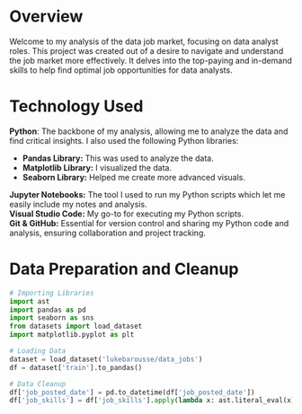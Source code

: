 # Overview

Welcome to my analysis of the data job market, focusing on data analyst roles. This project was created out of a desire to navigate and understand the job market more effectively. It delves into the top-paying and in-demand skills to help find optimal job opportunities for data analysts.

# Technology Used
**Python**: The backbone of my analysis, allowing me to analyze the data and find critical insights. I also used the following Python libraries:
- **Pandas Library:** This was used to analyze the data.
- **Matplotlib Library:** I visualized the data.
- **Seaborn Library:** Helped me create more advanced visuals.

**Jupyter Notebooks:** The tool I used to run my Python scripts which let me easily include my notes and analysis.  
**Visual Studio Code:** My go-to for executing my Python scripts.  
**Git & GitHub:** Essential for version control and sharing my Python code and analysis, ensuring collaboration and project tracking.

# Data Preparation and Cleanup

```python
# Importing Libraries
import ast
import pandas as pd
import seaborn as sns
from datasets import load_dataset
import matplotlib.pyplot as plt  

# Loading Data
dataset = load_dataset('lukebarousse/data_jobs')
df = dataset['train'].to_pandas()

# Data Cleanup
df['job_posted_date'] = pd.to_datetime(df['job_posted_date'])
df['job_skills'] = df['job_skills'].apply(lambda x: ast.literal_eval(x) if pd.notna(x) else x)
